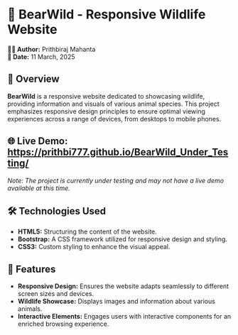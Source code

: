 # 🐻 BearWild - Responsive Wildlife Website

**👨‍💻 Author:** Prithbiraj Mahanta  
**📅 Date:** 11 March, 2025

## 📄 Overview

**BearWild** is a responsive website dedicated to showcasing wildlife, providing information and visuals of various animal species. This project emphasizes responsive design principles to ensure optimal viewing experiences across a range of devices, from desktops to mobile phones.

## 🌐 Live Demo: https://prithbi777.github.io/BearWild_Under_Testing/

*Note: The project is currently under testing and may not have a live demo available at this time.*

## 🛠️ Technologies Used

- **HTML5:** Structuring the content of the website.
- **Bootstrap:** A CSS framework utilized for responsive design and styling.
- **CSS3:** Custom styling to enhance the visual appeal.

## 🚀 Features

- **Responsive Design:** Ensures the website adapts seamlessly to different screen sizes and devices.
- **Wildlife Showcase:** Displays images and information about various animals.
- **Interactive Elements:** Engages users with interactive components for an enriched browsing experience.



